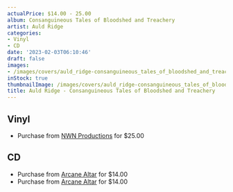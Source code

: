 ```yaml
---
actualPrice: $14.00 - 25.00
album: Consanguineous Tales of Bloodshed and Treachery
artist: Auld Ridge
categories:
- Vinyl
- CD
date: '2023-02-03T06:10:46'
draft: false
images:
- /images/covers/auld_ridge-consanguineous_tales_of_bloodshed_and_treachery.jpg
inStock: true
thumbnailImage: /images/covers/auld_ridge-consanguineous_tales_of_bloodshed_and_treachery-thumb.jpg
title: Auld Ridge - Consanguineous Tales of Bloodshed and Treachery
---
```


## Vinyl
* Purchase from [NWN Productions](http://shop.nwnprod.com/index.php?route=product/product&path=75&product_id=31197&sort=pd.name&order=ASC) for $25.00
## CD
* Purchase from [Arcane Altar](https://arcanealtar.bigcartel.com/product/auld-ridge-consanguineous-tales-of-bloodshed-and-treachery-cd) for $14.00
* Purchase from [Arcane Altar](https://arcanealtar.bigcartel.com/product/auld-ridge-consanguineous-tales-of-bloodshed-and-treachery-cd) for $14.00
